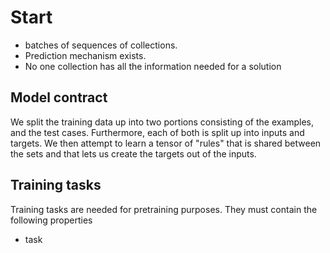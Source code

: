 # Start

* batches of sequences of collections.
* Prediction mechanism exists.
* No one collection has all the information needed for a solution

## Model contract

We split the training data up into two portions consisting of the examples, and the test cases.
Furthermore, each of both is split up into inputs and targets. We then attempt to learn a tensor of
"rules" that is shared between the sets and that lets us create the targets out of the inputs.


## Training tasks

Training tasks are needed for pretraining purposes. They must contain the following properties

* task